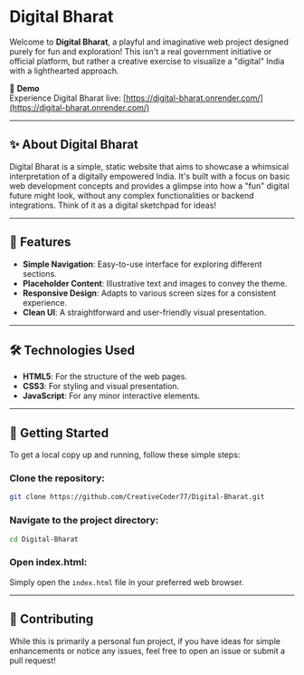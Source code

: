
# Digital Bharat

Welcome to **Digital Bharat**, a playful and imaginative web project designed purely for fun and exploration! This isn't a real government initiative or official platform, but rather a creative exercise to visualize a "digital" India with a lighthearted approach.

🚀 **Demo**  
Experience Digital Bharat live: [https://digital-bharat.onrender.com/](https://digital-bharat.onrender.com/)

---

## ✨ About Digital Bharat

Digital Bharat is a simple, static website that aims to showcase a whimsical interpretation of a digitally empowered India. It's built with a focus on basic web development concepts and provides a glimpse into how a "fun" digital future might look, without any complex functionalities or backend integrations. Think of it as a digital sketchpad for ideas!

---

## 🌟 Features

- **Simple Navigation**: Easy-to-use interface for exploring different sections.  
- **Placeholder Content**: Illustrative text and images to convey the theme.  
- **Responsive Design**: Adapts to various screen sizes for a consistent experience.  
- **Clean UI**: A straightforward and user-friendly visual presentation.  

---

## 🛠️ Technologies Used

- **HTML5**: For the structure of the web pages.  
- **CSS3**: For styling and visual presentation.  
- **JavaScript**: For any minor interactive elements.  

---

## 🚀 Getting Started

To get a local copy up and running, follow these simple steps:

### Clone the repository:

```bash
git clone https://github.com/CreativeCoder77/Digital-Bharat.git
```

### Navigate to the project directory:

```bash
cd Digital-Bharat
```

### Open index.html:

Simply open the `index.html` file in your preferred web browser.

---

## 🤝 Contributing

While this is primarily a personal fun project, if you have ideas for simple enhancements or notice any issues, feel free to open an issue or submit a pull request!
